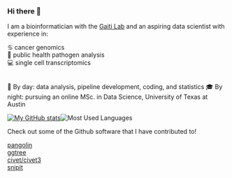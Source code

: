 ### Hi there 👋

I am a bioinformatician with the [Gaiti Lab](https://www.gaitilab.com/) and an aspiring data scientist with experience in:

♋ cancer genomics \
🐛 public health pathogen analysis \
💻 single cell transcriptomics

<br/> 
🔬 By day: data analysis, pipeline development, coding, and statistics
🎓 By night: pursuing an online MSc. in Data Science, University of Texas at Austin

[![My GitHub stats](https://github-readme-stats.vercel.app/api?username=matt-sd-watson)](https://github.com/matt-sd-watson/github-readme-stats)![Most Used Languages](https://github-readme-stats.vercel.app/api/top-langs/?username=matt-sd-watson&hide=html,jupyter%20notebook&theme=tokyonight)

Check out some of the Github software that I have contributed to!

[pangolin](https://github.com/cov-lineages/pangolin) \
[ggtree](https://github.com/YuLab-SMU/ggtree) \
[civet/civet3](https://github.com/artic-network/civet) \
[snipit](https://github.com/aineniamh/snipit)
